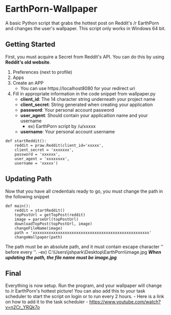 # EarthPorn-Wallpaper

A basic Python script that grabs the hottest post on Reddit's /r EarthPorn and changes the user's wallpaper. This script only works in Windows 64 bit.  

## Getting Started
First, you must acquire a Secret from Reddit's API. You can do this by using **Reddit's old website**. 
1. Preferences (next to profile)
2. Apps
3. Create an APP 
    - You can use https://localhost8080 for your redirect uri
4. Fill in appropriate information in the code snippet from wallpaper.py
    - **client_id**: The 14 character string underneath your project name
    - **client_secret**: String generated when creating your application
    - **password**: Your personal account password
    - **user_agent**: Should contain your applicaition name and your username
        - ex) EarthPorn script by /u/xxxxx
    - **username**: Your personal account username
```
def startReddit():
    reddit = praw.Reddit(client_id='xxxxx',
    client_secret = 'xxxxxxx',
    password = 'xxxxxx',
    user_agent = 'xxxxxxxx',
    username = 'xxxxx')
```

## Updating Path 
Now that you have all credentials ready to go, you must change the path in the following snippet
```
def main():
    reddit = startReddit()
    topPostUrl = getTopPost(reddit)
    image = parseUrl(topPostUrl)
    downloadTopPost(topPostUrl, image)
    changeFileName(image)
    path = 'xxxxxxxxxxxxxxxxxxxxxxxxxxxxxxxxxxxxxxxxxxxxxxxxxxx'
    changeWallpaper(path)
```
The path must be an absolute path, and it must contain escape character '\' before every '\'.
    -ex) C:\\Users\\jshpark\\Desktop\\EarthPorn\\image.jpg
***When updating the path, the file name must be image.jpg***

## Final
Everything is now setup. Run the program, and your wallpaper will change to /r EarthPorn's hottest picture!
You can also add this to your task scheduler to start the script on login or to run every 2 hours.
    - Here is a link on how to add it to the task scheduler
        - https://www.youtube.com/watch?v=n2Cr_YRQk7o
